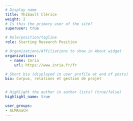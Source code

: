 ```yaml
---
# Display name
title: Thibault Clérice
weight: 2
# Is this the primary user of the site?
superuser: true

# Role/position/tagline
role: Starting Research Position

# Organizations/Affiliations to show in About widget
organizations:
  - name: Inria
    url: https://www.inria.fr/fr

# Short bio (displayed in user profile at end of posts)
bio: Corpus, relations et gestion de projet


# Highlight the author in author lists? (true/false)
highlight_name: true

user_groups:
- ALMAnaCH
---
```


